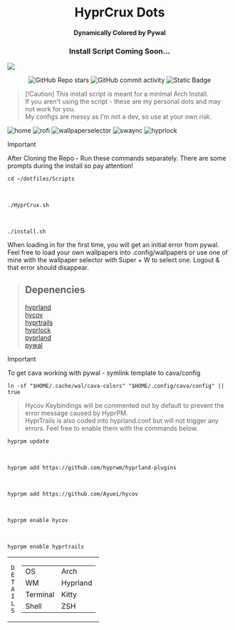 <h1 align="center">HyprCrux Dots<br></h1> 
<h4 align="center">Dynamically Colored by Pywal</h4>
<h3 align ="center">Install Script Coming Soon...</h3>
<img src="https://raw.githubusercontent.com/catppuccin/catppuccin/main/assets/palette/macchiato.png">
<div align="center">


![GitHub Repo stars](https://img.shields.io/github/stars/xsghetti/dotfiles?style=for-the-badge&logo=github&color=pink)
![GitHub commit activity](https://img.shields.io/github/commit-activity/t/xsghetti/dotfiles?style=for-the-badge&logo=github&color=lightgreen)
![Static Badge](https://img.shields.io/badge/hypr-crux-orange?style=for-the-badge)



</div>

>  [!Caution]
>  This install script is meant for a minimal Arch Install.<br>
>  If you aren't using the script - these are my personal dots and may not work for you.<br>
>  My configs are messy as I'm not a dev, so use at your own risk.

![home](https://github.com/xsghetti/dotfiles/assets/150515748/554d17b3-393d-4970-85c6-9b83fa1ecfff)
![rofi](https://github.com/xsghetti/dotfiles/assets/150515748/593456f2-b3aa-4943-8578-53b59d106814)
![wallpaperselector](https://github.com/xsghetti/dotfiles/assets/150515748/f622a625-630c-4eda-bc3e-5298dac5ce99)
![swaync](https://github.com/xsghetti/dotfiles/assets/150515748/d0a9d774-8686-43d1-9d8f-f7c5c88bb047)
![hyprlock](https://github.com/xsghetti/dotfiles/assets/150515748/2eaffb84-d53e-42cb-ac62-0d00836d66fc)

> [!Important]
> After Cloning the Repo - Run these commands separately. There are some prompts during the install so pay attention!

    cd ~/dotfiles/Scripts
<br>

    ./HyprCrux.sh
<br>

    ./install.sh


When loading in for the first time, you will get
an initial error from pywal. Feel free to load
your own wallpapers into .config/wallpapers or 
use one of mine with the wallpaper selector with 
Super + W to select one. Logout & that error
should disappear.


> ## Depenencies <br>
>  [hyprland](https://hyprland.org)<br>
>  [hycov](https://github.com/Ayuei/hycov)<br>
>  [hyprtrails](https://github.com/hyprwm/hyprland-plugins/tree/main/hyprtrails) <br>
>  [hyprlock](https://github.com/hyprwm/hyprlock)<br>
>  [pyprland](https://github.com/hyprland-community/pyprland) <br>
>  [pywal](https://github.com/dylanaraps/pywal) <br>
>

>[!Important]
>To get cava working with pywal - symlink template to cava/config

    ln -sf "$HOME/.cache/wal/cava-colors" "$HOME/.config/cava/config" || true

> Hycov Keybindings will be commented out by default
to prevent the error message caused by HyprPM.<br>
HyprTrails is also coded into hyprland.conf but will
not trigger any errors. Feel free to enable them with
the commands below.

    hyprpm update
    
<br>
    
    hyprpm add https://github.com/hyprwm/hyprland-plugins
<br>
    
    hyprpm add https://github.com/Ayuei/hycov
<br>
    
    hyprpm enable hycov
<br>
    
    hyprpm enable hyprtrails


<table><tr><td>
<code>D</code><br><code>E</code><br><code>T</code><br><code>A</code><br><code>I</code><br><code>L</code><br><code>S</code><br></td><td><table>
    <tr><td>OS</td><td>Arch</td></tr>
    <tr><td>WM</td><td>Hyprland</td></tr>
    <tr><td>Terminal</td><td>Kitty</td></tr>
    <tr><td>Shell</td><td>ZSH</td></tr>
 </table>
</td></tr></table>



